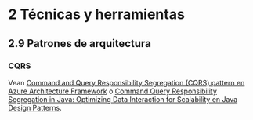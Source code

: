 # 2 Técnicas y herramientas

## 2.9 Patrones de arquitectura

### CQRS

Vean [Command and Query Responsibility Segregation (CQRS) pattern en Azure
Architecture
Framework](https://learn.microsoft.com/en-us/azure/architecture/patterns/cqrs) o
[Command Query Responsibility Segregation in Java: Optimizing Data Interaction
for Scalability en Java Design
Patterns](https://java-design-patterns.com/patterns/command-query-responsibility-segregation/).
